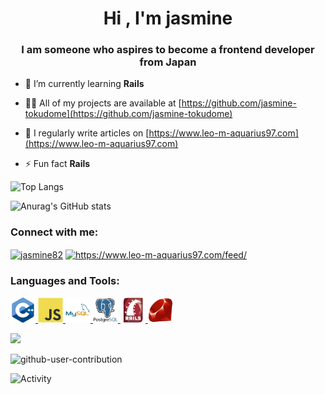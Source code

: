 <h1 align="center">Hi , I'm jasmine</h1>
<h3 align="center">I am someone who aspires to become a frontend developer from Japan</h3>

- 🌱 I’m currently learning **Rails**

- 👨‍💻 All of my projects are available at [https://github.com/jasmine-tokudome](https://github.com/jasmine-tokudome)

- 📝 I regularly write articles on [https://www.leo-m-aquarius97.com](https://www.leo-m-aquarius97.com)

- ⚡ Fun fact **Rails**

![Top Langs](https://github-readme-stats.vercel.app/api/top-langs/?username=jasmine-tokudome)

![Anurag's GitHub stats](https://github-readme-stats.vercel.app/api?username=jasmine-tokudome&show_icons=true&theme=synthwave)


<h3 align="left">Connect with me:</h3>
<p align="left">
<a href="https://instagram.com/jasmine82" target="blank"><img align="center" src="https://raw.githubusercontent.com/rahuldkjain/github-profile-readme-generator/master/src/images/icons/Social/instagram.svg" alt="jasmine82" height="30" width="40" /></a>
<a href="/https://www.leo-m-aquarius97.com/feed/" target="blank"><img align="center" src="https://raw.githubusercontent.com/rahuldkjain/github-profile-readme-generator/master/src/images/icons/Social/rss.svg" alt="https://www.leo-m-aquarius97.com/feed/" height="30" width="40" /></a>
<h3 align="left">Languages and Tools:</h3>
<p align="left"> <a href="https://www.w3schools.com/cpp/" target="_blank" rel="noreferrer"> <img src="https://raw.githubusercontent.com/devicons/devicon/master/icons/cplusplus/cplusplus-original.svg" alt="cplusplus" width="40" height="40"/> </a> <a href="https://developer.mozilla.org/en-US/docs/Web/JavaScript" target="_blank" rel="noreferrer"> <img src="https://raw.githubusercontent.com/devicons/devicon/master/icons/javascript/javascript-original.svg" alt="javascript" width="40" height="40"/> </a> <a href="https://www.mysql.com/" target="_blank" rel="noreferrer"> <img src="https://raw.githubusercontent.com/devicons/devicon/master/icons/mysql/mysql-original-wordmark.svg" alt="mysql" width="40" height="40"/> </a> <a href="https://www.postgresql.org" target="_blank" rel="noreferrer"> <img src="https://raw.githubusercontent.com/devicons/devicon/master/icons/postgresql/postgresql-original-wordmark.svg" alt="postgresql" width="40" height="40"/> </a> <a href="https://rubyonrails.org" target="_blank" rel="noreferrer"> <img src="https://raw.githubusercontent.com/devicons/devicon/master/icons/rails/rails-original-wordmark.svg" alt="rails" width="40" height="40"/> </a> <a href="https://www.ruby-lang.org/en/" target="_blank" rel="noreferrer"> <img src="https://raw.githubusercontent.com/devicons/devicon/master/icons/ruby/ruby-original.svg" alt="ruby" width="40" height="40"/> </a> </p> 

![](https://github-profile-summary-cards.vercel.app/api/cards/profile-details?username=jasmine-tokudome&theme=vue)

![github-user-contribution](https://github.com/jasmine-tokudome/jasmine-tokudome/assets/103996128/1701a450-9fde-4c19-a650-29e93f175652)

<img
  src="https://github.com/jasmine-tokudome/jasmine-tokudome/blob/main/images/stat.svg"
  alt="Activity"
/>
